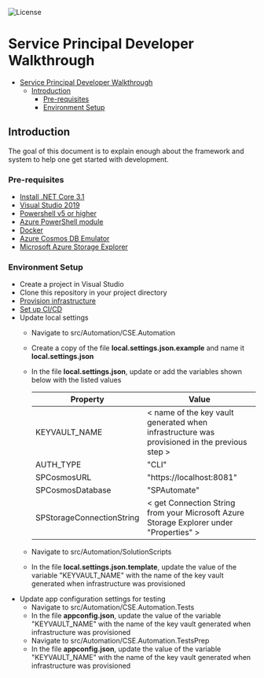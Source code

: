 ![License](https://img.shields.io/badge/license-MIT-green.svg)
# Service Principal Developer Walkthrough 
- [Service Principal Developer Walkthrough](#service-principal-developer-walkthrough)
  - [Introduction](#introduction)
    - [Pre-requisites](#pre-requisites)
    - [Environment Setup](#environment-setup)

## Introduction

The goal of this document is to explain enough about the framework and system to help one get started with development.


### Pre-requisites

* [Install .NET Core 3.1](https://dotnet.microsoft.com/download/dotnet-core/3.1)
* [Visual Studio 2019](https://visualstudio.microsoft.com/downloads/)
* [Powershell v5 or higher](https://github.com/PowerShell/PowerShell/releases)
* [Azure PowerShell module](https://docs.microsoft.com/en-us/powershell/azure/install-az-ps?view=azps-5.0.0#install-the-azure-powershell-module)
* [Docker](https://docs.docker.com/get-docker/)
* [Azure Cosmos DB Emulator](https://docs.microsoft.com/en-us/azure/cosmos-db/local-emulator?tabs=cli%2Cssl-netstd21)
* [Microsoft Azure Storage Explorer](https://azure.microsoft.com/en-us/features/storage-explorer/)
  
### Environment Setup
* Create a project in Visual Studio
* Clone this repository in your project directory
* [Provision infrastructure](https://github.com/retaildevcrews/ServicePrincipal/blob/main/infra/README.md)
* [Set up CI/CD](https://github.com/retaildevcrews/ServicePrincipal/blob/main/docs/CICD_Walkthrough.md)
* Update local settings
  - Navigate to src/Automation/CSE.Automation
  - Create a copy of the file **local.settings.json.example** and name it **local.settings.json**
  - In the file **local.settings.json**, update or add the variables shown below with the listed values

    | Property | Value |
    |----------|-------|
    | KEYVAULT_NAME | < name of the key vault generated when infrastructure was provisioned in the previous step > |
    | AUTH_TYPE | "CLI" |
    | SPCosmosURL | "https://localhost:8081" |
    | SPCosmosDatabase  | "SPAutomate" |
    | SPStorageConnectionString | < get Connection String from your Microsoft Azure Storage Explorer under "Properties" > |

  - Navigate to src/Automation/SolutionScripts
  - In the file **local.settings.json.template**, update the value of the variable "KEYVAULT_NAME" with the name of the key vault generated when infrastructure was provisioned 
* Update app configuration settings for testing
  - Navigate to src/Automation/CSE.Automation.Tests
  - In the file **appconfig.json**, update the value of the variable "KEYVAULT_NAME" with the name of the key vault generated when infrastructure was provisioned
  - Navigate to src/Automation/CSE.Automation.TestsPrep
  - In the file **appconfig.json**, update the value of the variable "KEYVAULT_NAME" with the name of the key vault generated when infrastructure was provisioned